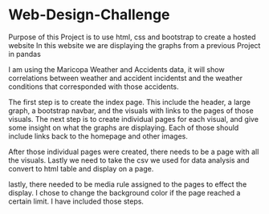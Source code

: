 # Web-Design-Challenge

Purpose of this Project is to use html, css and bootstrap to create a hosted website
In this website we are displaying the graphs from a previous Project in pandas

I am using the Maricopa Weather and Accidents data, it will show correlations between weather and accident incidentst and
the weather conditions that corresponded with those accidents.

The first step is to create the index page. This include the header, a large graph, a bootstrap navbar, and the visuals with links to the pages of those visuals.
The next step is to create individual pages for each visual, and give some insight on what the graphs are displaying.
Each of those should include links back to the homepage and other images.

After those individual pages were created, there needs to be a page with all the visuals.
Lastly we need to take the csv we used for data analysis and convert to html table and display on a page.

lastly, there needed to be media rule assigned to the pages to effect the display. I chose to change the background color if the page reached a certain limit.
I have included those steps.

